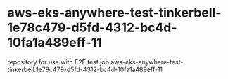# aws-eks-anywhere-test-tinkerbell-1e78c479-d5fd-4312-bc4d-10fa1a489eff-11
repository for use with E2E test job aws-eks-anywhere-test-tinkerbell:1e78c479-d5fd-4312-bc4d-10fa1a489eff-11
